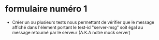 
# formulaire numéro 1

- Créer un ou plusieurs tests nous permettant de vérifier que le message 
affiché dans l'élement portant le test-id "server-msg" soit égal au 
message retourné par le serveur (A.K.A notre mock server)
